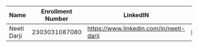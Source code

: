 
|Name|Enrollment Number | LinkedIN | Github |
|---|---|---|---|
|Neeti Darji|2303031087080|https://www.linkedin.com/in/neeti-darji|https://github.com/Neetidarji|